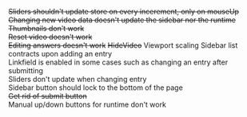 ~~Sliders shouldn't update store on every incerement, only on mouseUp~~  
~~Changing new video data doesn't update the sidebar nor the runtime~~  
~~Thumbnails don't work~~  
~~Reset video doesn't work~~  
~~Editing answers doesn't work~~
~~HideVideo~~
Viewport scaling
Sidebar list contracts upon adding an entry  
Linkfield is enabled in some cases such as changing an entry after submitting  
Sliders don't update when changing entry  
Sidebar button should lock to the bottom of the page  
~~Get rid of submit button~~  
Manual up/down buttons for runtime don't work
